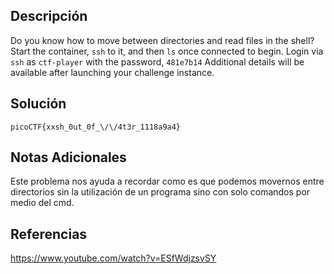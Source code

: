 
## Descripción
Do you know how to move between directories and read files in the shell? Start the container, `ssh` to it, and then `ls` once connected to begin. Login via `ssh` as `ctf-player` with the password, `481e7b14`
Additional details will be available after launching your challenge instance.

## Solución
`picoCTF{xxsh_0ut_0f_\/\/4t3r_1118a9a4}`

## Notas Adicionales
Este problema nos ayuda a recordar como es que podemos movernos entre directorios sin la utilización de un programa sino con solo comandos por medio del cmd.

## Referencias 
https://www.youtube.com/watch?v=ESfWdjzsvSY